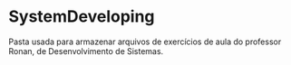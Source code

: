 # SystemDeveloping
Pasta usada para armazenar arquivos de exercícios de aula do professor Ronan, de Desenvolvimento de Sistemas.
